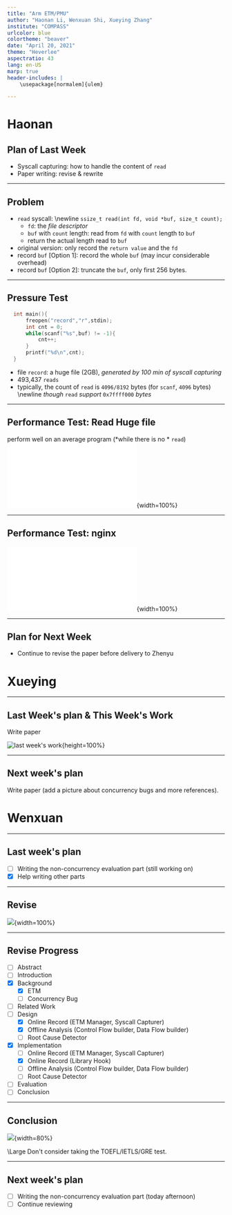 ```yaml
---
title: "Arm ETM/PMU"
author: "Haonan Li, Wenxuan Shi, Xueying Zhang"
institute: "COMPASS"
urlcolor: blue
colortheme: "beaver"
date: "April 20, 2021"
theme: "Heverlee"
aspectratio: 43
lang: en-US
marp: true
header-includes: |
    \usepackage[normalem]{ulem}

---
```

# Haonan

## Plan of Last Week

- Syscall capturing: how to handle the content of `read`
- Paper writing: revise & rewrite

---

## Problem

- `read` syscall: \newline
  `ssize_t read(int fd, void *buf, size_t count);`
  - `fd`: the *file descriptor*
  - `buf` with `count` length: read from `fd` with `count` length to `buf`
  - return the actual length read to `buf`
- original version: only record the `return value` and the `fd`
- record `buf` \[Option 1\]: record the whole `buf` (may incur considerable overhead)
- record `buf` \[Option 2\]: truncate the `buf`, only first 256 bytes.

---

## Pressure Test


```c
  int main(){
	  freopen("record","r",stdin);
	  int cnt = 0;
	  while(scanf("%s",buf) != -1){
		  cnt++;
	  }
	  printf("%d\n",cnt);
  }
```

- file `record`: a huge file (2GB), *generated by 100 min of syscall capturing*
- 493,437 `reads`
- typically, the count of `read` is `4096/8192` bytes (for `scanf`, `4096` bytes) \newline
  *though* `read` *support* `0x7ffff000` *bytes*

---

## Performance Test: Read Huge file
perform well on an average program (*while there is no * `read`)
![Overhead for `read` content](images/record_content.pdf){width=100%}

---

## Performance Test: nginx
![Overhead for nginx](images/nginx.pdf){width=100%}
 

---

## Plan for Next Week

- Continue to revise the paper before delivery to Zhenyu 

# Xueying

---

## Last Week's plan & This Week's Work

Write paper

![last week's work](images/0420.png){height=100%}

---

## Next week's plan

Write paper (add a picture about concurrency bugs and more references).


# Wenxuan

---

## Last week's plan

- [ ] Writing the non-concurrency evaluation part (still working on)
- [x] Help writing other parts

---

## Revise

![](images/revise.png){width=100%}

---

## Revise Progress

- [ ] Abstract
- [ ] Introduction
- [x] Background
    - [x] ETM
    - [ ] Concurrency Bug
- [ ] Related Work
- [ ] Design
    - [x] Online Record (ETM Manager, Syscall Capturer)
    - [x] Offline Analysis (Control Flow builder, Data Flow builder)
    - [ ] Root Cause Detector
- [x] Implementation
    - [ ] Online Record (ETM Manager, Syscall Capturer)
    - [x] Online Record (Library Hook)
    - [ ] Offline Analysis (Control Flow builder, Data Flow builder)
    - [ ] Root Cause Detector
- [ ] Evaluation
- [ ] Conclusion

---

## Conclusion

![](images/meme.jpg){width=80%}

\Large Don't consider taking the TOEFL/IETLS/GRE test.

---

## Next week's plan

- [ ] Writing the non-concurrency evaluation part (today afternoon)
- [ ] Continue reviewing
